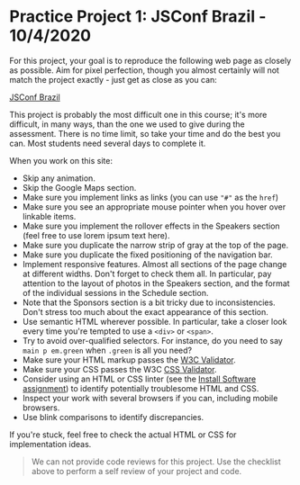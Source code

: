 
# Practice Project 1: JSConf Brazil - 10/4/2020

For this project, your goal is to reproduce the following web page as closely as possible. Aim for pixel perfection, though you almost certainly will not match the project exactly - just get as close as you can:

[JSConf Brazil](http://2014.jsconfbr.org/)

This project is probably the most difficult one in this course; it's more difficult, in many ways, than the one we used to give during the assessment. There is no time limit, so take your time and do the best you can. Most students need several days to complete it.

When you work on this site:

* Skip any animation.
* Skip the Google Maps section.
* Make sure you implement links as links (you can use `"#"` as the `href`)
* Make sure you see an appropriate mouse pointer when you hover over linkable items.
* Make sure you implement the rollover effects in the Speakers section (feel free to use lorem ipsum text here).
* Make sure you duplicate the narrow strip of gray at the top of the page.
* Make sure you duplicate the fixed positioning of the navigation bar.
* Implement responsive features. Almost all sections of the page change at different widths. Don't forget to check them all. In particular, pay attention to the layout of photos in the Speakers section, and the format of the individual sessions in the Schedule section.
* Note that the Sponsors section is a bit tricky due to inconsistencies. Don't stress too much about the exact appearance of this section.
* Use semantic HTML wherever possible. In particular, take a closer look every time you're tempted to use a `<div>` or `<span>`.
* Try to avoid over-qualified selectors. For instance, do you need to say `main p em.green` when `.green` is all you need?
* Make sure your HTML markup passes the [W3C Validator](https://validator.w3.org/#validate_by_input).
* Make sure your CSS passes the W3C [CSS Validator](https://jigsaw.w3.org/css-validator/#validate_by_input).
* Consider using an HTML or CSS linter (see the [Install Software assignment](https://launchschool.com/lessons/4495fbf7/assignments/70abbf75)) to identify potentially troublesome HTML and CSS.
* Inspect your work with several browsers if you can, including mobile browsers.
* Use blink comparisons to identify discrepancies.

If you're stuck, feel free to check the actual HTML or CSS for implementation ideas.

> We can not provide code reviews for this project. Use the checklist above to perform a self review of your project and code.
